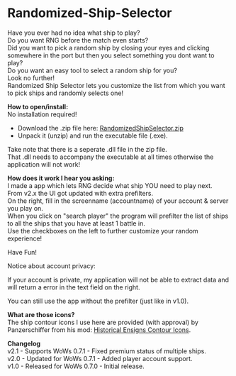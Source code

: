 # Randomized-Ship-Selector

Have you ever had no idea what ship to play?  
Do you want RNG before the match even starts?  
Did you want to pick a random ship by closing your eyes and clicking somewhere in the port but then you select something you dont want to play?  
Do you want an easy tool to select a random ship for you?  
Look no further!  
Randomized Ship Selector lets you customize the list from which you want to pick ships and randomly selects one!  

**How to open/install:**  
No installation required! 
- Download the .zip file here: [RandomizedShipSelector.zip](https://github.com/DInbound/Randomized-Ship-Selector/releases/latest)  
- Unpack it (unzip) and run the executable file (.exe).  

Take note that there is a seperate .dll file in the zip file.  
That .dll needs to accompany the executable at all times otherwise the application will not work!

**How does it work I hear you asking:**  
I made a app which lets RNG decide what ship YOU need to play next.  
From v2.x the UI got updated with extra prefilters.  
On the right, fill in the screenname (accountname) of your account & server you play on.  
When you click on "search player" the program will prefilter the list of ships to all the ships that you have at least 1 battle in.  
Use the checkboxes on the left to further customize your random experience!  

Have Fun!

Notice about account privacy:

If your account is private, my application will not be able to extract data and will return a error in the text field on the right.

You can still use the app without the prefilter (just like in v1.0). 

**What are those icons?**  
The ship contour icons I use here are provided (with approval) by Panzerschiffer from his mod: [Historical Ensigns Contour Icons](https://forum.worldofwarships.com/topic/68159-0702-historical-ensigns-contour-icons/).

**Changelog**  
v2.1 - Supports WoWs 0.7.1 - Fixed premium status of multiple ships.  
v2.0 - Updated for WoWs 0.7.1 - Added player account support.  
v1.0 - Released for WoWs 0.7.0 - Initial release.   

